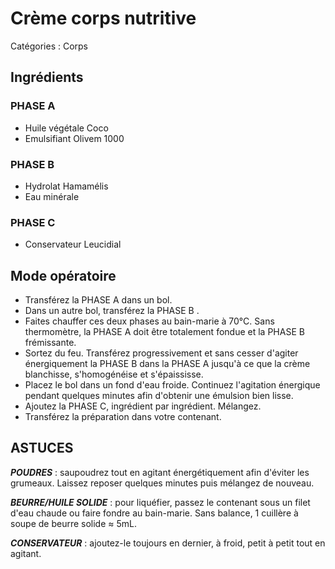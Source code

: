 # Crème corps nutritive

Catégories : Corps

## Ingrédients

### PHASE A

* Huile végétale Coco
* Emulsifiant Olivem 1000

### PHASE B

* Hydrolat Hamamélis
* Eau minérale

### PHASE C

* Conservateur Leucidial

## Mode opératoire

* Transférez la PHASE A dans un bol.
* Dans un autre bol, transférez la PHASE B .
* Faites chauffer ces deux phases au bain-marie à 70°C. Sans thermomètre, 
la PHASE A doit être totalement fondue et la PHASE B frémissante.
* Sortez du feu. Transférez progressivement et sans cesser d'agiter énergiquement
la PHASE B dans la PHASE A jusqu'à ce que la crème blanchisse, s'homogénéise et s'épaississe.
* Placez le bol dans un fond d'eau froide. Continuez l'agitation énergique pendant
quelques minutes afin d'obtenir une émulsion bien lisse.
* Ajoutez la PHASE C, ingrédient par ingrédient. Mélangez.
* Transférez la préparation dans votre contenant. 

## ASTUCES

***POUDRES*** : saupoudrez tout en agitant énergétiquement afin d'éviter les grumeaux. Laissez reposer quelques minutes puis mélangez de nouveau.

***BEURRE/HUILE SOLIDE*** : pour liquéfier, passez le contenant sous un filet d'eau chaude ou faire fondre au bain-marie. Sans balance, 1 cuillère à soupe de beurre solide ≈ 5mL.

***CONSERVATEUR*** : ajoutez-le toujours en dernier, à froid, petit à petit tout en agitant.
